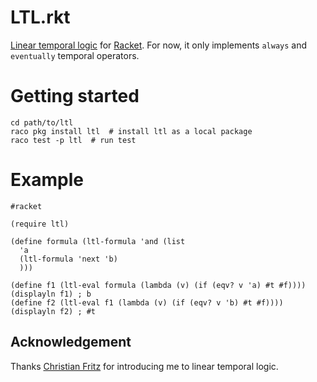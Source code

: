 # LTL.rkt

[Linear temporal logic](https://en.wikipedia.org/wiki/Linear_temporal_logic) for [Racket](https://racket-lang.org/). For now, it only implements `always` and `eventually` temporal operators.

# Getting started

```
cd path/to/ltl
raco pkg install ltl  # install ltl as a local package
raco test -p ltl  # run test
```

# Example

```
#racket

(require ltl)

(define formula (ltl-formula 'and (list
  'a
  (ltl-formula 'next 'b)
  )))

(define f1 (ltl-eval formula (lambda (v) (if (eqv? v 'a) #t #f))))
(displayln f1) ; b
(define f2 (ltl-eval f1 (lambda (v) (if (eqv? v 'b) #t #f))))
(displayln f2) ; #t
```

## Acknowledgement

Thanks [Christian Fritz](https://github.com/chfritz) for introducing me to linear temporal logic.

